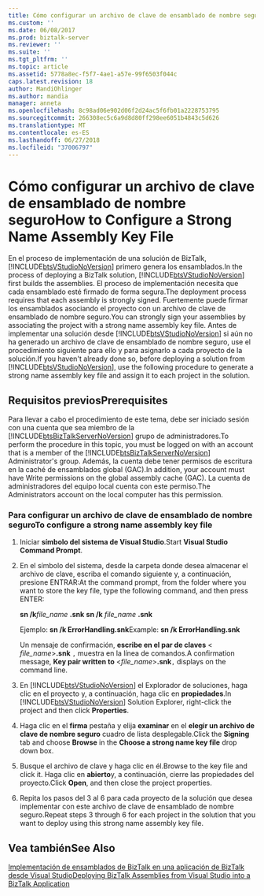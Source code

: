 ```yaml
---
title: Cómo configurar un archivo de clave de ensamblado de nombre seguro | Microsoft Docs
ms.custom: ''
ms.date: 06/08/2017
ms.prod: biztalk-server
ms.reviewer: ''
ms.suite: ''
ms.tgt_pltfrm: ''
ms.topic: article
ms.assetid: 5778a8ec-f5f7-4ae1-a57e-99f6503f044c
caps.latest.revision: 18
author: MandiOhlinger
ms.author: mandia
manager: anneta
ms.openlocfilehash: 8c98ad06e902d06f2d24ac5f6fb01a2228753795
ms.sourcegitcommit: 266308ec5c6a9d8d80ff298ee6051b4843c5d626
ms.translationtype: MT
ms.contentlocale: es-ES
ms.lasthandoff: 06/27/2018
ms.locfileid: "37006797"
---
```

# <a name="how-to-configure-a-strong-name-assembly-key-file"></a><span data-ttu-id="c6e73-102">Cómo configurar un archivo de clave de ensamblado de nombre seguro</span><span class="sxs-lookup"><span data-stu-id="c6e73-102">How to Configure a Strong Name Assembly Key File</span></span>
<span data-ttu-id="c6e73-103">En el proceso de implementación de una solución de BizTalk, [!INCLUDE[btsVStudioNoVersion](../includes/btsvstudionoversion-md.md)] primero genera los ensamblados.</span><span class="sxs-lookup"><span data-stu-id="c6e73-103">In the process of deploying a BizTalk solution, [!INCLUDE[btsVStudioNoVersion](../includes/btsvstudionoversion-md.md)] first builds the assemblies.</span></span> <span data-ttu-id="c6e73-104">El proceso de implementación necesita que cada ensamblado esté firmado de forma segura.</span><span class="sxs-lookup"><span data-stu-id="c6e73-104">The deployment process requires that each assembly is strongly signed.</span></span> <span data-ttu-id="c6e73-105">Fuertemente puede firmar los ensamblados asociando el proyecto con un archivo de clave de ensamblado de nombre seguro.</span><span class="sxs-lookup"><span data-stu-id="c6e73-105">You can strongly sign your assemblies by associating the project with a strong name assembly key file.</span></span> <span data-ttu-id="c6e73-106">Antes de implementar una solución desde [!INCLUDE[btsVStudioNoVersion](../includes/btsvstudionoversion-md.md)] si aún no ha generado un archivo de clave de ensamblado de nombre seguro, use el procedimiento siguiente para ello y para asignarlo a cada proyecto de la solución.</span><span class="sxs-lookup"><span data-stu-id="c6e73-106">If you haven't already done so, before deploying a solution from [!INCLUDE[btsVStudioNoVersion](../includes/btsvstudionoversion-md.md)], use the following procedure to generate a strong name assembly key file and assign it to each project in the solution.</span></span>  
  
## <a name="prerequisites"></a><span data-ttu-id="c6e73-107">Requisitos previos</span><span class="sxs-lookup"><span data-stu-id="c6e73-107">Prerequisites</span></span>  
 <span data-ttu-id="c6e73-108">Para llevar a cabo el procedimiento de este tema, debe ser iniciado sesión con una cuenta que sea miembro de la [!INCLUDE[btsBizTalkServerNoVersion](../includes/btsbiztalkservernoversion-md.md)] grupo de administradores.</span><span class="sxs-lookup"><span data-stu-id="c6e73-108">To perform the procedure in this topic, you must be logged on with an account that is a member of the [!INCLUDE[btsBizTalkServerNoVersion](../includes/btsbiztalkservernoversion-md.md)] Administrator's group.</span></span> <span data-ttu-id="c6e73-109">Además, la cuenta debe tener permisos de escritura en la caché de ensamblados global (GAC).</span><span class="sxs-lookup"><span data-stu-id="c6e73-109">In addition, your account must have Write permissions on the global assembly cache (GAC).</span></span> <span data-ttu-id="c6e73-110">La cuenta de administradores del equipo local cuenta con este permiso.</span><span class="sxs-lookup"><span data-stu-id="c6e73-110">The Administrators account on the local computer has this permission.</span></span>  
  
### <a name="to-configure-a-strong-name-assembly-key-file"></a><span data-ttu-id="c6e73-111">Para configurar un archivo de clave de ensamblado de nombre seguro</span><span class="sxs-lookup"><span data-stu-id="c6e73-111">To configure a strong name assembly key file</span></span>  
  
1. <span data-ttu-id="c6e73-112">Iniciar **símbolo del sistema de Visual Studio**.</span><span class="sxs-lookup"><span data-stu-id="c6e73-112">Start **Visual Studio Command Prompt**.</span></span>  
  
2. <span data-ttu-id="c6e73-113">En el símbolo del sistema, desde la carpeta donde desea almacenar el archivo de clave, escriba el comando siguiente y, a continuación, presione ENTRAR:</span><span class="sxs-lookup"><span data-stu-id="c6e73-113">At the command prompt, from the folder where you want to store the key file, type the following command, and then press ENTER:</span></span>  
  
    <span data-ttu-id="c6e73-114">**sn /k***file_name* **.snk** </span><span class="sxs-lookup"><span data-stu-id="c6e73-114">**sn /k**  *file_name* **.snk**</span></span>  
  
    <span data-ttu-id="c6e73-115">Ejemplo: **sn /k ErrorHandling.snk**</span><span class="sxs-lookup"><span data-stu-id="c6e73-115">Example: **sn /k ErrorHandling.snk**</span></span>  
  
    <span data-ttu-id="c6e73-116">Un mensaje de confirmación, **escribe en el par de claves** \< *file_name*\>**.snk** `,` muestra en la línea de comandos.</span><span class="sxs-lookup"><span data-stu-id="c6e73-116">A confirmation message, **Key pair written to** \<*file_name*\>**.snk**`,` displays on the command line.</span></span>  
  
3. <span data-ttu-id="c6e73-117">En [!INCLUDE[btsVStudioNoVersion](../includes/btsvstudionoversion-md.md)] el Explorador de soluciones, haga clic en el proyecto y, a continuación, haga clic en **propiedades**.</span><span class="sxs-lookup"><span data-stu-id="c6e73-117">In [!INCLUDE[btsVStudioNoVersion](../includes/btsvstudionoversion-md.md)] Solution Explorer, right-click the project and then click **Properties**.</span></span>  
  
4. <span data-ttu-id="c6e73-118">Haga clic en el **firma** pestaña y elija **examinar** en el **elegir un archivo de clave de nombre seguro** cuadro de lista desplegable.</span><span class="sxs-lookup"><span data-stu-id="c6e73-118">Click the **Signing** tab and choose **Browse** in the **Choose a strong name key file** drop down box.</span></span>  
  
5. <span data-ttu-id="c6e73-119">Busque el archivo de clave y haga clic en él.</span><span class="sxs-lookup"><span data-stu-id="c6e73-119">Browse to the key file and click it.</span></span> <span data-ttu-id="c6e73-120">Haga clic en **abierto**y, a continuación, cierre las propiedades del proyecto.</span><span class="sxs-lookup"><span data-stu-id="c6e73-120">Click **Open**, and then close the project properties.</span></span>  
  
6. <span data-ttu-id="c6e73-121">Repita los pasos del 3 al 6 para cada proyecto de la solución que desea implementar con este archivo de clave de ensamblado de nombre seguro.</span><span class="sxs-lookup"><span data-stu-id="c6e73-121">Repeat steps 3 through 6 for each project in the solution that you want to deploy using this strong name assembly key file.</span></span>  
  
## <a name="see-also"></a><span data-ttu-id="c6e73-122">Vea también</span><span class="sxs-lookup"><span data-stu-id="c6e73-122">See Also</span></span>  
 [<span data-ttu-id="c6e73-123">Implementación de ensamblados de BizTalk en una aplicación de BizTalk desde Visual Studio</span><span class="sxs-lookup"><span data-stu-id="c6e73-123">Deploying BizTalk Assemblies from Visual Studio into a BizTalk Application</span></span>](../core/deploying-biztalk-assemblies-from-visual-studio-into-a-biztalk-application.md)